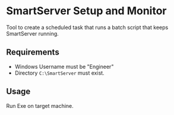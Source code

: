 # SmartServer Setup and Monitor

Tool to create a scheduled task that runs a batch script that keeps SmartServer running.

## Requirements

- Windows Username must be "Engineer"
- Directory `C:\SmartServer` must exist.

## Usage

Run Exe on target machine.
